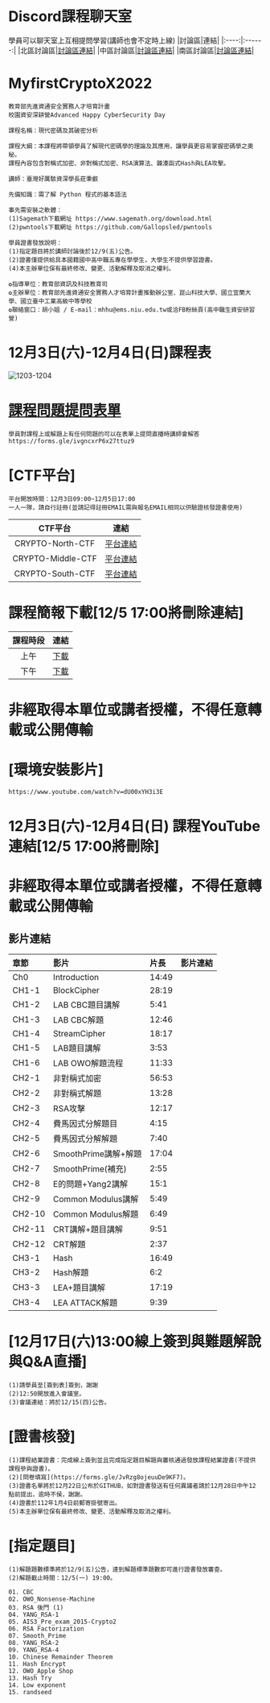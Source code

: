 # Discord課程聊天室
學員可以聊天室上互相提問學習(講師也會不定時上線)
|討論區|連結|
|:----:|:------:|
|北區討論區|[討論區連結](https://discord.gg/TvPuQPHC)|
|中區討論區|[討論區連結](https://discord.gg/yDC5YhPQ)|
|南區討論區|[討論區連結](https://discord.gg/MUSxM6rE)|


# MyfirstCryptoX2022
```
教育部先進資通安全實務人才培育計畫
校園資安深耕營Advanced Happy CyberSecurity Day

課程名稱：現代密碼及其破密分析

課程大綱：本課程將帶領學員了解現代密碼學的理論及其應用，讓學員更容易掌握密碼學之奧秘。
課程內容包含對稱式加密、非對稱式加密、RSA演算法、雜湊函式Hash與LEA攻擊。

講師：臺灣好厲駭資深學長莊秉叡

先備知識：需了解 Python 程式的基本語法

事先需安裝之軟體：
(1)Sagemath下載網址 https://www.sagemath.org/download.html           
(2)pwntools下載網址 https://github.com/Gallopsled/pwntools

學員證書發放說明：
(1)指定題目將於講師討論後於12/9(五)公告。
(2)證書僅提供給具本國籍國中高中職五專在學學生，大學生不提供學習證書。
(4)本主辦單位保有最終修改、變更、活動解釋及取消之權利。

✪指導單位：教育部資訊及科技教育司
✪主辦單位：教育部先進資通安全實務人才培育計畫推動辦公室、崑山科技大學、國立宜蘭大學、國立臺中工業高級中等學校
✪聯絡窗口：胡小姐 / E-mail：mhhu@ems.niu.edu.tw或洽FB粉絲頁(高中職生資安研習營)
```


# 12月3日(六)-12月4日(日)課程表
![1203-1204](https://user-images.githubusercontent.com/104486900/201089564-9847df93-a26c-490d-b6fb-f6279f29ac19.png)


# [課程問題提問表單](https://forms.gle/ivgncxrP6x27ttuz9)
```
學員對課程上或解題上有任何問題的可以在表單上提問直播時講師會解答
https://forms.gle/ivgncxrP6x27ttuz9
```


# [CTF平台]
```
平台開放時間：12月3日09:00~12月5日17:00
一人一隊，請自行註冊(並請記得註冊EMAIL需與報名EMAIL相同以供驗證核發證書使用)
```
|CTF平台|連結|
|:----:|:------:|
|CRYPTO-North-CTF|[平台連結](http://140.110.112.213)|
|CRYPTO-Middle-CTF|[平台連結](http://140.110.112.217)|
|CRYPTO-South-CTF|[平台連結](http://140.110.112.219)|


# 課程簡報下載[12/5 17:00將刪除連結]
|課程時段|連結|
|:----:|:------:|
|上午|[下載](https://github.com/MyFirstSecurity2020/MyfirstCryptoX2022/blob/main/%E7%8F%BE%E4%BB%A3%E5%AF%86%E7%A2%BC%E5%8F%8A%E5%85%B6%E7%A0%B4%E5%AF%86%E5%88%86%E6%9E%90%E8%AA%B2%E7%A8%8B%E7%B0%A1%E5%A0%B1-%E4%B8%8A%E5%8D%88.pdf)|
|下午|[下載](https://github.com/MyFirstSecurity2020/MyfirstCryptoX2022/blob/main/%E7%8F%BE%E4%BB%A3%E5%AF%86%E7%A2%BC%E5%8F%8A%E5%85%B6%E7%A0%B4%E5%AF%86%E5%88%86%E6%9E%90%E8%AA%B2%E7%A8%8B%E7%B0%A1%E5%A0%B1-%E4%B8%8B%E5%8D%88.pdf)|


# 非經取得本單位或講者授權，不得任意轉載或公開傳輸


# [環境安裝影片]
```
https://www.youtube.com/watch?v=dU00xYH3i3E
```


# 12月3日(六)-12月4日(日) 課程YouTube連結[12/5 17:00將刪除]

# 非經取得本單位或講者授權，不得任意轉載或公開傳輸

## 影片連結
|章節|影片|片長|影片連結|
|:----|:------|:----|:-------------|
|Ch0|Introduction|14:49||
|CH1-1|BlockCipher|28:19||
|CH1-2|LAB CBC題目講解|5:41||
|CH1-3|LAB CBC解題|12:46||
|CH1-4|StreamCipher|18:17||
|CH1-5|LAB題目講解|3:53||
|CH1-6|LAB OWO解題流程|11:33||
|CH2-1|非對稱式加密|56:53||
|CH2-2|非對稱式解題|13:28||
|CH2-3|RSA攻擊|12:17||
|CH2-4|費馬因式分解題目|4:15||
|CH2-5|費馬因式分解解題|7:40||
|CH2-6|SmoothPrime講解+解題|17:04||
|CH2-7|SmoothPrime(補充)|2:55||
|CH2-8|E的問題+Yang2講解|15:1||
|CH2-9|Common Modulus講解|5:49||
|CH2-10|Common Modulus解題|6:49||
|CH2-11|CRT講解+題目講解|9:51||
|CH2-12|CRT解題|2:37||
|CH3-1|Hash|16:49||
|CH3-2|Hash解題|6:2||
|CH3-3|LEA+題目講解|17:19||
|CH3-4|LEA ATTACK解題|9:39||


# [12月17日(六)13:00線上簽到與難題解說與Q&A直播]
```
(1)請學員至[簽到表]簽到，謝謝
(2)12:50開放進入會議室。
(3)會議連結：將於12/15(四)公告。 
```


# [證書核發]
```
(1)課程結業證書：完成線上簽到並且完成指定題目解題與審核通過發放課程結業證書(不提供課程參與證書)。
(2)[問卷填寫](https://forms.gle/JvRzg8ojeuuDe9KF7)。
(3)證書名單將於12月22日公布於GITHUB，如對證書發送有任何異議者請於12月28日中午12點前提出，逾時不侯，謝謝。
(4)證書於112年1月4日前郵寄掛號寄出。
(5)本主辦單位保有最終修改、變更、活動解釋及取消之權利。 
```


# [指定題目]
```
(1)解題題數標準將於12/9(五)公告，達到解題標準題數即可進行證書發放審查。
(2)解題截止時間：12/5(一) 19:00。

01. CBC
02. OWO_Nonsense-Machine
03. RSA 後門 (1)
04. YANG_RSA-1
05. AIS3_Pre_exam_2015-Crypto2
06. RSA Factorization
07. Smooth_Prime
08. YANG_RSA-2
09. YANG_RSA-4
10. Chinese Remainder Theorem
11. Hash Encrypt
12. OWO_Apple Shop
13. Hash Try
14. Low exponent
15. randseed
```
